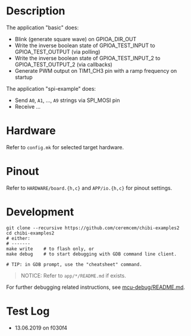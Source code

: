 # Description 

The application "basic" does:

* Blink (generate square wave) on GPIOA_DIR_OUT
* Write the inverse boolean state of GPIOA_TEST_INPUT to GPIOA_TEST_OUTPUT (via polling)
* Write the inverse boolean state of GPIOA_TEST_INPUT_2 to GPIOA_TEST_OUTPUT_2 (via callbacks)
* Generate PWM output on TIM1_CH3 pin with a ramp frequency on startup

The application "spi-example" does:

* Send `A0`, `A1`, ..., `A9` strings via SPI_MOSI pin
* Receive ... 


# Hardware

Refer to `config.mk` for selected target hardware.


# Pinout

Refer to `HARDWARE/board.{h,c}` and `APP/io.{h,c}` for pinout settings.


# Development

```
git clone --recursive https://github.com/ceremcem/chibi-examples2
cd chibi-examples2
# either:
# -------
make write    # to flash only, or
make debug    # to start debugging with GDB command line client.

# TIP: in GDB prompt, use the "cheatsheet" command.
```

> NOTICE: Refer to `app/*/README.md` if exists.

For further debugging related instructions, see [mcu-debug/README.md](https://github.com/aktos-io/mcu-debug).


# Test Log

* 13.06.2019 on f030f4